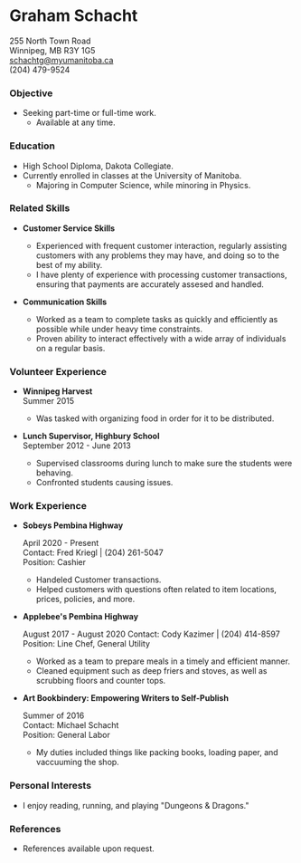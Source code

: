 # Graham Schacht

255 North Town Road  
Winnipeg, MB R3Y 1G5  
schachtg@myumanitoba.ca  
(204) 479-9524  


### Objective
* Seeking part-time or full-time work.
  * Available at any time.

### Education
* High School Diploma, Dakota Collegiate.  
* Currently enrolled in classes at the University of Manitoba.  
  * Majoring in Computer Science, while minoring in Physics.

### Related Skills
* **Customer Service Skills**
  * Experienced with frequent customer interaction, regularly assisting customers with any problems they may have, and doing so to the best of my ability.
  * I have plenty of experience with processing customer transactions, ensuring that payments are accurately assesed and handled.

* **Communication Skills**
  * Worked as a team to complete tasks as quickly and efficiently as possible while under heavy time constraints.
  * Proven ability to interact effectively with a wide array of individuals on a regular basis.

### Volunteer Experience

* **Winnipeg Harvest**  
  Summer 2015
  * Was tasked with organizing food in order for it to be distributed.

* **Lunch Supervisor, Highbury School**  
  September 2012 - June 2013
  * Supervised classrooms during lunch to make sure the students were behaving.
  * Confronted students causing issues.
 
### Work Experience
* **Sobeys Pembina Highway**

  April 2020 - Present  
  Contact: Fred Kriegl | (204) 261-5047  
  Position: Cashier  
  * Handeled Customer transactions.
  * Helped customers with questions often related to item locations, prices, policies, and more.
 
* **Applebee's Pembina Highway**

  August 2017 - August 2020
  Contact: Cody Kazimer | (204) 414-8597  
  Position: Line Chef, General Utility
  * Worked as a team to prepare meals in a timely and efficient manner.
  * Cleaned equipment such as deep friers and stoves, as well as scrubbing floors and counter tops.
 
* **Art Bookbindery: Empowering Writers to Self-Publish**

  Summer of 2016  
  Contact: Michael Schacht  
  Position: General Labor  
  * My duties included things like packing books, loading paper, and vaccuuming the shop.
 
### Personal Interests
 * I enjoy reading, running, and playing "Dungeons & Dragons."
 
### References 
 * References available upon request.
